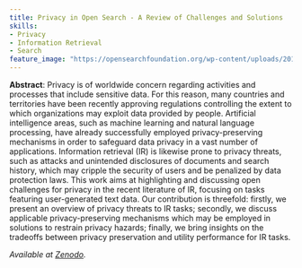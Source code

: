 ```yaml
---
title: Privacy in Open Search - A Review of Challenges and Solutions
skills:
- Privacy
- Information Retrieval
- Search
feature_image: "https://opensearchfoundation.org/wp-content/uploads/2018/12/18-12-open-search-foundation-logo-petrol.png"
---
```


**Abstract**: Privacy is of worldwide concern regarding activities and processes that include sensitive data. 
For this reason, many countries and territories have been recently approving regulations controlling the extent to which organizations may exploit data provided by people. 
Artificial intelligence areas, such as machine learning and natural language processing, have already successfully employed privacy-preserving mechanisms in order to safeguard data privacy in a vast number of applications. 
Information retrieval (IR) is likewise prone to privacy threats, such as attacks and unintended disclosures of documents and search history, which may cripple the security of users and be penalized by data protection laws. 
This work aims at highlighting and discussing open challenges for privacy in the recent literature of IR, focusing on tasks featuring user-generated text data. 
Our contribution is threefold: firstly, we present an overview of privacy threats to IR tasks; secondly, we discuss applicable privacy-preserving mechanisms which may be employed in solutions to restrain privacy hazards; finally, we bring insights on the tradeoffs between privacy preservation and utility performance for IR tasks.

_Available at [Zenodo](https://zenodo.org/records/5887680)._
